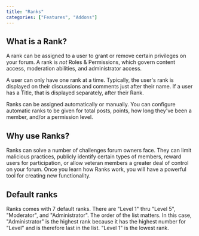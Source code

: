 ```yaml
---
title: "Ranks"
categories: ["Features", "Addons"]
---
```


## What is a Rank?

A rank can be assigned to a user to grant or remove certain privileges on your forum. A rank is *not* Roles & Permissions, which govern content access, moderation abilities, and administrator access.

A user can only have one rank at a time. Typically, the user's rank is displayed on their discussions and comments just after their name. If a user has a Title, that is displayed separately, after their Rank.

Ranks can be assigned automatically or manually. You can configure automatic ranks to be given for total posts, points, how long they've been a member, and/or a permission level.

## Why use Ranks?

Ranks can solve a number of challenges forum owners face. They can limit malicious practices, publicly identify certain types of members, reward users for participation, or allow veteran members a greater deal of control on your forum. Once you learn how Ranks work, you will have a powerful tool for creating new functionality.

## Default ranks

Ranks comes with 7 default ranks. There are "Level 1" thru "Level 5", "Moderator", and "Administrator". The order of the list matters. In this case, "Administrator" is the highest rank because it has the highest number for "Level" and is therefore last in the list. "Level 1" is the lowest rank.

